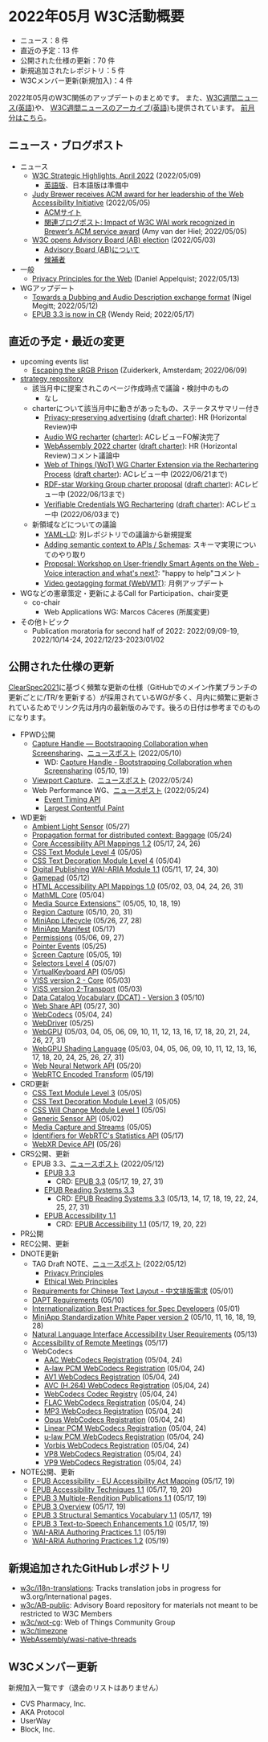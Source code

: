 # 2022年05月 W3C活動概要

- ニュース：8 件
- 直近の予定：13 件
- 公開された仕様の更新：70 件
- 新規追加されたレポジトリ：5 件
- W3Cメンバー更新(新規加入)：4 件

2022年05月のW3C関係のアップデートのまとめです。
また、[W3C週間ニュース(英語)](https://www.w3.org/News/Public/)や、
[W3C週間ニュースのアーカイブ(英語)](https://lists.w3.org/Archives/Public/w3c-announce/2022AprJun/subject.html)も提供されています。
[前月分はこちら](202204.md)。

## ニュース・ブログポスト

* ニュース
  * [W3C Strategic Highlights, April 2022](https://www.w3.org/blog/news/archives/9532) (2022/05/09)
    * [英語版](https://www.w3.org/2022/04/w3c-highlights/Overview)、日本語版は準備中
  * [Judy Brewer receives ACM award for her leadership of the Web Accessibility Initiative](https://www.w3.org/blog/news/archives/9523) (2022/05/05)
    * [ACMサイト](https://awards.acm.org/award_winners/brewer_3454726)
    * [関連ブログポスト: Impact of W3C WAI work recognized in Brewer’s ACM service award](https://www.w3.org/blog/2022/05/impact-of-w3c-wai-work-recognized-in-brewers-acm-service-award/) (Amy van der Hiel; 2022/05/05)
  * [W3C opens Advisory Board (AB) election](https://www.w3.org/blog/news/archives/9521) (2022/05/03)
    * [Advisory Board (AB)について](https://www.w3.org/2002/ab/)
    * [候補者](https://www.w3.org/2022/05/03-ab-nominations)
* 一般
  * [Privacy Principles for the Web](https://www.w3.org/blog/2022/05/privacy-principles/) (Daniel Appelquist; 2022/05/13)
* WGアップデート
  * [Towards a Dubbing and Audio Description exchange format](https://www.w3.org/blog/2022/05/towards-a-dubbing-and-audio-description-exchange-format/) (Nigel Megitt; 2022/05/12)
  * [EPUB 3.3 is now in CR](https://www.w3.org/blog/2022/05/epub-3-3-is-now-in-cr/) (Wendy Reid; 2022/05/17)

## 直近の予定・最近の変更

* upcoming events list
  * [Escaping the sRGB Prison](https://www.w3.org/blog/talks/event/escaping-the-srgb-prison/) (Zuiderkerk, Amsterdam; 2022/06/09)
* [strategy repository](https://github.com/w3c/strategy/issues)
  * 該当月中に提案されこのページ作成時点で議論・検討中のもの
    * なし
  * charterについて該当月中に動きがあったもの、ステータスサマリー付き
    * [Privacy-preserving advertising](https://github.com/w3c/strategy/issues/222) ([draft charter](https://patcg.github.io/patwg-charter/charter.html)): HR (Horizontal Review)中
    * [Audio WG recharter](https://github.com/w3c/strategy/issues/289) ([charter](https://www.w3.org/2022/02/audio-2022.html)): ACレビューFO解決完了
    * [WebAssembly 2022 charter](https://github.com/w3c/strategy/issues/325) ([draft charter](https://w3c.github.io/charter-drafts/wasm-2022.html)): HR (Horizontal Review)コメント議論中
    * [Web of Things (WoT) WG Charter Extension via the Rechartering Process](https://github.com/w3c/strategy/issues/298) ([draft charter](https://w3c.github.io/wot/charters/wot-wg-2022-ext.html)): ACレビュー中 (2022/06/21まで)
    * [RDF-star Working Group charter proposal](https://github.com/w3c/strategy/issues/304) ([draft charter](https://w3c.github.io/rdf-star-wg-charter/)): ACレビュー中 (2022/06/13まで)
    * [Verifiable Credentials WG Rechartering](https://github.com/w3c/strategy/issues/279) ([draft charter](https://w3c.github.io/vc-wg-charter/)): ACレビュー中 (2022/06/03まで)
  * 新領域などについての議論
    * [YAML-LD](https://github.com/w3c/strategy/issues/329): 別レポジトリでの議論から新規提案
    * [Adding semantic context to APIs / Schemas](https://github.com/w3c/strategy/issues/300): スキーマ実現についてのやり取り
    * [Proposal: Workshop on User-friendly Smart Agents on the Web - Voice interaction and what's next?](https://github.com/w3c/strategy/issues/221): "happy to help"コメント
    * [Video geotagging format (WebVMT)](https://github.com/w3c/strategy/issues/113): 月例アップデート
* WGなどの憲章策定・更新によるCall for Participation、chair変更
  * co-chair
    * Web Applications WG: Marcos Cáceres (所属変更)
* その他トピック
  * Publication moratoria for second half of 2022: 2022/09/09-19, 2022/10/14-24, 2022/12/23-2023/01/02

## 公開された仕様の更新

[ClearSpec2021](https://github.com/w3c/tr-pages/blob/main/clearspec2021.md)に基づく頻繁な更新の仕様（GitHubでのメイン作業ブランチの更新ごとに/TR/を更新する）が採用されているWGが多く、月内に頻繁に更新されているためでリンク先は月内の最新版のみです。後ろの日付は参考までのものになります。

* FPWD公開
  * [Capture Handle — Bootstrapping Collaboration when Screensharing](https://www.w3.org/TR/2022/WD-capture-handle-identity-20220510/)、[ニュースポスト](https://www.w3.org/blog/news/archives/9546) (2022/05/10)
    * WD: [Capture Handle - Bootstrapping Collaboration when Screensharing](https://www.w3.org/TR/2022/WD-capture-handle-identity-20220519/) (05/10, 19)
  * [Viewport Capture](https://www.w3.org/TR/2022/WD-mediacapture-viewport-20220524/)、[ニュースポスト](https://www.w3.org/blog/news/archives/9563) (2022/05/24)
  * Web Performance WG、[ニュースポスト](https://www.w3.org/blog/news/archives/9559) (2022/05/24)
    * [Event Timing API](https://www.w3.org/TR/2022/WD-event-timing-20220524/)
    * [Largest Contentful Paint](https://www.w3.org/TR/2022/WD-largest-contentful-paint-20220524/)
* WD更新
  * [Ambient Light Sensor](https://www.w3.org/TR/2022/WD-ambient-light-20220527/) (05/27)
  * [Propagation format for distributed context: Baggage](https://www.w3.org/TR/2022/WD-baggage-20220524/) (05/24)
  * [Core Accessibility API Mappings 1.2](https://www.w3.org/TR/2022/WD-core-aam-1.2-20220526/) (05/17, 24, 26)
  * [CSS Text Module Level 4](https://www.w3.org/TR/2022/WD-css-text-4-20220505/) (05/05)
  * [CSS Text Decoration Module Level 4](https://www.w3.org/TR/2022/WD-css-text-decor-4-20220504/) (05/04)
  * [Digital Publishing WAI-ARIA Module 1.1](https://www.w3.org/TR/2022/WD-dpub-aria-1.1-20220530/) (05/11, 17, 24, 30)
  * [Gamepad](https://www.w3.org/TR/2022/WD-gamepad-20220512/) (05/12)
  * [HTML Accessibility API Mappings 1.0](https://www.w3.org/TR/2022/WD-html-aam-1.0-20220531/) (05/02, 03, 04, 24, 26, 31)
  * [MathML Core](https://www.w3.org/TR/2022/WD-mathml-core-20220504/) (05/04)
  * [Media Source Extensions™](https://www.w3.org/TR/2022/WD-media-source-2-20220519/) (05/05, 10, 18, 19)
  * [Region Capture](https://www.w3.org/TR/2022/WD-mediacapture-region-20220531/) (05/10, 20, 31)
  * [MiniApp Lifecycle](https://www.w3.org/TR/2022/WD-miniapp-lifecycle-20220528/) (05/26, 27, 28)
  * [MiniApp Manifest](https://www.w3.org/TR/2022/WD-miniapp-manifest-20220517/) (05/17)
  * [Permissions](https://www.w3.org/TR/2022/WD-permissions-20220527/) (05/06, 09, 27)
  * [Pointer Events](https://www.w3.org/TR/2022/WD-pointerevents3-20220525/) (05/25)
  * [Screen Capture](https://www.w3.org/TR/2022/WD-screen-capture-20220519/) (05/05, 19)
  * [Selectors Level 4](https://www.w3.org/TR/2022/WD-selectors-4-20220507/) (05/07)
  * [VirtualKeyboard API](https://www.w3.org/TR/2022/WD-virtual-keyboard-20220505/) (05/05)
  * [VISS version 2 - Core](https://www.w3.org/TR/2022/WD-viss2-core-20220503/) (05/03)
  * [VISS version 2-Transport](https://www.w3.org/TR/2022/WD-viss2-transport-20220503/) (05/03)
  * [Data Catalog Vocabulary (DCAT) - Version 3](https://www.w3.org/TR/2022/WD-vocab-dcat-3-20220510/) (05/10)
  * [Web Share API](https://www.w3.org/TR/2022/WD-web-share-20220530/) (05/27, 30)
  * [WebCodecs](https://www.w3.org/TR/2022/WD-webcodecs-20220524/) (05/04, 24)
  * [WebDriver](https://www.w3.org/TR/2022/WD-webdriver2-20220525/) (05/25)
  * [WebGPU](https://www.w3.org/TR/2022/WD-webgpu-20220531/) (05/03, 04, 05, 06, 09, 10, 11, 12, 13, 16, 17, 18, 20, 21, 24, 26, 27, 31)
  * [WebGPU Shading Language](https://www.w3.org/TR/2022/WD-WGSL-20220531/) (05/03, 04, 05, 06, 09, 10, 11, 12, 13, 16, 17, 18, 20, 24, 25, 26, 27, 31)
  * [Web Neural Network API](https://www.w3.org/TR/2022/WD-webnn-20220520/) (05/20)
  * [WebRTC Encoded Transform](https://www.w3.org/TR/2022/WD-webrtc-encoded-transform-20220519/) (05/19)
* CRD更新
  * [CSS Text Module Level 3](https://www.w3.org/TR/2022/CRD-css-text-3-20220505/) (05/05)
  * [CSS Text Decoration Module Level 3](https://www.w3.org/TR/2022/CRD-css-text-decor-3-20220505/) (05/05)
  * [CSS Will Change Module Level 1](https://www.w3.org/TR/2022/CRD-css-will-change-1-20220505/) (05/05)
  * [Generic Sensor API](https://www.w3.org/TR/2022/CRD-generic-sensor-20220502/) (05/02)
  * [Media Capture and Streams](https://www.w3.org/TR/2022/CRD-mediacapture-streams-20220505/) (05/05)
  * [Identifiers for WebRTC's Statistics API](https://www.w3.org/TR/2022/CRD-webrtc-stats-20220517/) (05/17)
  * [WebXR Device API](https://www.w3.org/TR/2022/CRD-webxr-20220526/) (05/26)
* CRS公開、更新
  * EPUB 3.3、[ニュースポスト](https://www.w3.org/blog/news/archives/9553) (2022/05/12)
    * [EPUB 3.3](https://www.w3.org/TR/2022/CR-epub-33-20220512/)
      * CRD: [EPUB 3.3](https://www.w3.org/TR/2022/CRD-epub-33-20220531/) (05/17, 19, 27, 31)
    * [EPUB Reading Systems 3.3](https://www.w3.org/TR/2022/CR-epub-rs-33-20220512/)
      * CRD: [EPUB Reading Systems 3.3](https://www.w3.org/TR/2022/CRD-epub-rs-33-20220531/) (05/13, 14, 17, 18, 19, 22, 24, 25, 27, 31)
    * [EPUB Accessibility 1.1](https://www.w3.org/TR/2022/CR-epub-a11y-11-20220512/)
      * CRD: [EPUB Accessibility 1.1](https://www.w3.org/TR/2022/CRD-epub-a11y-11-20220522/) (05/17, 19, 20, 22)
* PR公開
* REC公開、更新
* DNOTE更新
  * TAG Draft NOTE、[ニュースポスト](https://www.w3.org/blog/news/archives/9550) (2022/05/12)
    * [Privacy Principles](https://www.w3.org/TR/2022/DNOTE-privacy-principles-20220512/)
    * [Ethical Web Principles](https://www.w3.org/TR/2022/DNOTE-ethical-web-principles-20220512/)
  * [Requirements for Chinese Text Layout - 中文排版需求](https://www.w3.org/TR/2022/DNOTE-clreq-20220501/) (05/01)
  * [DAPT Requirements](https://www.w3.org/TR/2022/DNOTE-dapt-reqs-20220510/) (05/10)
  * [Internationalization Best Practices for Spec Developers](https://www.w3.org/TR/2022/DNOTE-international-specs-20220501/) (05/01)
  * [MiniApp Standardization White Paper version 2](https://www.w3.org/TR/2022/DNOTE-mini-app-white-paper-20220528/) (05/10, 11, 16, 18, 19, 28)
  * [Natural Language Interface Accessibility User Requirements](https://www.w3.org/TR/2022/DNOTE-naur-20220513/) (05/13)
  * [Accessibility of Remote Meetings](https://www.w3.org/TR/2022/DNOTE-remote-meetings-20220517/) (05/17)
  * WebCodecs
    * [AAC WebCodecs Registration](https://www.w3.org/TR/2022/DNOTE-webcodecs-aac-codec-registration-20220524/) (05/04, 24)
    * [A-law PCM WebCodecs Registration](https://www.w3.org/TR/2022/DNOTE-webcodecs-alaw-codec-registration-20220524/) (05/04, 24)
    * [AV1 WebCodecs Registration](https://www.w3.org/TR/2022/DNOTE-webcodecs-av1-codec-registration-20220524/) (05/04, 24)
    * [AVC (H.264) WebCodecs Registration](https://www.w3.org/TR/2022/DNOTE-webcodecs-avc-codec-registration-20220524/) (05/04, 24)
    * [WebCodecs Codec Registry](https://www.w3.org/TR/2022/DNOTE-webcodecs-codec-registry-20220524/) (05/04, 24)
    * [FLAC WebCodecs Registration](https://www.w3.org/TR/2022/DNOTE-webcodecs-flac-codec-registration-20220524/) (05/04, 24)
    * [MP3 WebCodecs Registration](https://www.w3.org/TR/2022/DNOTE-webcodecs-mp3-codec-registration-20220524/) (05/04, 24)
    * [Opus WebCodecs Registration](https://www.w3.org/TR/2022/DNOTE-webcodecs-opus-codec-registration-20220524/) (05/04, 24)
    * [Linear PCM WebCodecs Registration](https://www.w3.org/TR/2022/DNOTE-webcodecs-pcm-codec-registration-20220524/) (05/04, 24)
    * [u-law PCM WebCodecs Registration](https://www.w3.org/TR/2022/DNOTE-webcodecs-ulaw-codec-registration-20220524/) (05/04, 24)
    * [Vorbis WebCodecs Registration](https://www.w3.org/TR/2022/DNOTE-webcodecs-vorbis-codec-registration-20220524/) (05/04, 24)
    * [VP8 WebCodecs Registration](https://www.w3.org/TR/2022/DNOTE-webcodecs-vp8-codec-registration-20220524/) (05/04, 24)
    * [VP9 WebCodecs Registration](https://www.w3.org/TR/2022/DNOTE-webcodecs-vp9-codec-registration-20220524/) (05/04, 24)
* NOTE公開、更新
  * [EPUB Accessibility - EU Accessibility Act Mapping](https://www.w3.org/TR/2022/NOTE-epub-a11y-eaa-mapping-20220519/) (05/17, 19)
  * [EPUB Accessibility Techniques 1.1](https://www.w3.org/TR/2022/NOTE-epub-a11y-tech-11-20220520/) (05/17, 19, 20)
  * [EPUB 3 Multiple-Rendition Publications 1.1](https://www.w3.org/TR/2022/NOTE-epub-multi-rend-11-20220519/) (05/17, 19)
  * [EPUB 3 Overview](https://www.w3.org/TR/2022/NOTE-epub-overview-33-20220519/) (05/17, 19)
  * [EPUB 3 Structural Semantics Vocabulary 1.1](https://www.w3.org/TR/2022/NOTE-epub-ssv-11-20220519/) (05/17, 19)
  * [EPUB 3 Text-to-Speech Enhancements 1.0](https://www.w3.org/TR/2022/NOTE-epub-tts-10-20220519/) (05/17, 19)
  * [WAI-ARIA Authoring Practices 1.1](https://www.w3.org/TR/2022/NOTE-wai-aria-practices-1.1-20220519/) (05/19)
  * [WAI-ARIA Authoring Practices 1.2](https://www.w3.org/TR/2022/NOTE-wai-aria-practices-1.2-20220519/) (05/19)

## 新規追加されたGitHubレポジトリ

* [w3c/i18n-translations](https://github.com/w3c/i18n-translations): Tracks translation jobs in progress for w3.org/International pages.
* [w3c/AB-public](https://github.com/w3c/AB-public): Advisory Board repository for materials not meant to be restricted to W3C Members
* [w3c/wot-cg](https://github.com/w3c/wot-cg): Web of Things Community Group
* [w3c/timezone](https://github.com/w3c/timezone)
* [WebAssembly/wasi-native-threads](https://github.com/WebAssembly/wasi-native-threads)

## W3Cメンバー更新

新規加入一覧です（退会のリストはありません）

* CVS Pharmacy, Inc.
* AKA Protocol
* UserWay
* Block, Inc.
